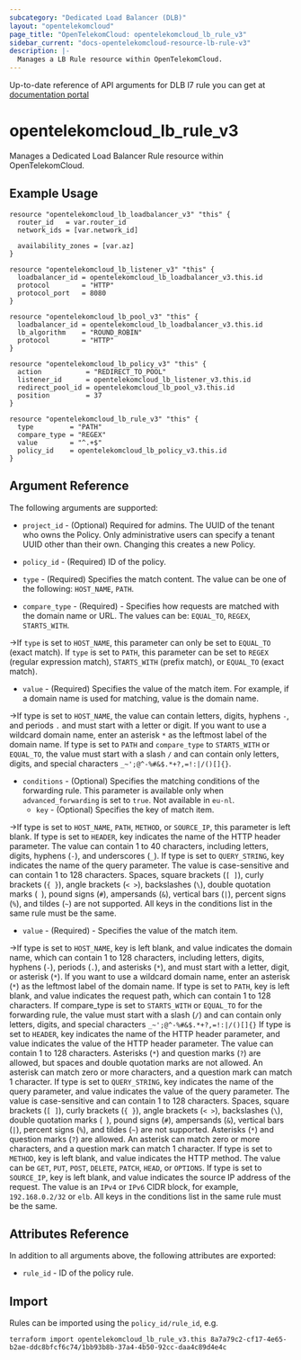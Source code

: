 ```yaml
---
subcategory: "Dedicated Load Balancer (DLB)"
layout: "opentelekomcloud"
page_title: "OpenTelekomCloud: opentelekomcloud_lb_rule_v3"
sidebar_current: "docs-opentelekomcloud-resource-lb-rule-v3"
description: |-
  Manages a LB Rule resource within OpenTelekomCloud.
---
```


Up-to-date reference of API arguments for DLB l7 rule you can get at
[documentation portal](https://docs.otc.t-systems.com/elastic-load-balancing/api-ref/apis_v3/forwarding_rule)

# opentelekomcloud_lb_rule_v3

Manages a Dedicated Load Balancer Rule resource within OpenTelekomCloud.

## Example Usage

```hcl
resource "opentelekomcloud_lb_loadbalancer_v3" "this" {
  router_id   = var.router_id
  network_ids = [var.network_id]

  availability_zones = [var.az]
}

resource "opentelekomcloud_lb_listener_v3" "this" {
  loadbalancer_id = opentelekomcloud_lb_loadbalancer_v3.this.id
  protocol        = "HTTP"
  protocol_port   = 8080
}

resource "opentelekomcloud_lb_pool_v3" "this" {
  loadbalancer_id = opentelekomcloud_lb_loadbalancer_v3.this.id
  lb_algorithm    = "ROUND_ROBIN"
  protocol        = "HTTP"
}

resource "opentelekomcloud_lb_policy_v3" "this" {
  action           = "REDIRECT_TO_POOL"
  listener_id      = opentelekomcloud_lb_listener_v3.this.id
  redirect_pool_id = opentelekomcloud_lb_pool_v3.this.id
  position         = 37
}

resource "opentelekomcloud_lb_rule_v3" "this" {
  type         = "PATH"
  compare_type = "REGEX"
  value        = "^.+$"
  policy_id    = opentelekomcloud_lb_policy_v3.this.id
}
```

## Argument Reference

The following arguments are supported:

* `project_id` - (Optional) Required for admins. The UUID of the tenant who owns
  the Policy. Only administrative users can specify a tenant UUID other than
  their own. Changing this creates a new Policy.

* `policy_id` - (Required) ID of the policy.

* `type` - (Required) Specifies the match content. The value can be one of the following: `HOST_NAME`, `PATH`.

* `compare_type` - (Required) - Specifies how requests are matched with the domain name or URL.
  The values can be: `EQUAL_TO`, `REGEX`, `STARTS_WITH`.

->If `type` is set to `HOST_NAME`, this parameter can only be set to `EQUAL_TO` (exact match).
If `type` is set to `PATH`, this parameter can be set to `REGEX` (regular expression match),
`STARTS_WITH` (prefix match), or `EQUAL_TO` (exact match).

* `value` - (Required) Specifies the value of the match item. For example, if a domain name is
  used for matching, value is the domain name.

->If type is set to `HOST_NAME`, the value can contain letters, digits, hyphens `-`, and periods `.`
and must start with a letter or digit. If you want to use a wildcard domain name, enter an asterisk `*`
as the leftmost label of the domain name.
If type is set to `PATH` and `compare_type` to `STARTS_WITH` or `EQUAL_TO`, the value must start with
a slash `/` and can contain only letters, digits, and special characters `_~';@^-%#&$.*+?,=!:|/()[]{}`.

* `conditions` - (Optional) Specifies the matching conditions of the forwarding rule.
  This parameter is available only when `advanced_forwarding` is set to `true`.
  Not available in `eu-nl`.
  * `key` - (Optional) Specifies the key of match item.

->If type is set to `HOST_NAME`, `PATH`, `METHOD`, or `SOURCE_IP`, this parameter is left blank.
If type is set to `HEADER`, key indicates the name of the HTTP header parameter.
The value can contain 1 to 40 characters, including letters, digits, hyphens (`-`), and underscores (`_`).
If type is set to `QUERY_STRING`, key indicates the name of the query parameter.
The value is case-sensitive and can contain 1 to 128 characters.
Spaces, square brackets (`[ ]`), curly brackets (`{ }`), angle brackets (`< >`), backslashes (`\`),
double quotation marks (` `), pound signs (`#`), ampersands (`&`), vertical bars (`|`),
percent signs (`%`), and tildes (`~`) are not supported.
All keys in the conditions list in the same rule must be the same.

  * `value` - (Required) - Specifies the value of the match item.

->If type is set to `HOST_NAME`, key is left blank, and value indicates the domain name,
which can contain 1 to 128 characters, including letters, digits, hyphens (`-`), periods (`.`), and asterisks (`*`),
and must start with a letter, digit, or asterisk (`*`).
If you want to use a wildcard domain name, enter an asterisk (`*`) as the leftmost label of the domain name.
If type is set to `PATH`, key is left blank, and value indicates the request path,
which can contain 1 to 128 characters.
If compare_type is set to `STARTS_WITH` or `EQUAL_TO` for the forwarding rule,
the value must start with a slash (`/`) and can contain only letters, digits,
and special characters `_~';@^-%#&$.*+?,=!:|/()[]{}`
If type is set to `HEADER`, key indicates the name of the HTTP header parameter,
and value indicates the value of the HTTP header parameter.
The value can contain 1 to 128 characters. Asterisks (`*`) and question marks (`?`) are allowed,
but spaces and double quotation marks are not allowed. An asterisk can match zero or more characters,
and a question mark can match 1 character.
If type is set to `QUERY_STRING`, key indicates the name of the query parameter,
and value indicates the value of the query parameter.
The value is case-sensitive and can contain 1 to 128 characters. Spaces, square brackets (`[ ]`),
curly brackets (`{ }`), angle brackets (`< >`), backslashes (`\`), double quotation marks (` `), pound signs (`#`),
ampersands (`&`), vertical bars (`|`), percent signs (`%`), and tildes (`~`) are not supported.
Asterisks (`*`) and question marks (`?`) are allowed. An asterisk can match zero or more characters,
and a question mark can match 1 character.
If type is set to `METHOD`, key is left blank, and value indicates the HTTP method.
The value can be `GET`, `PUT`, `POST`, `DELETE`, `PATCH`, `HEAD`, or `OPTIONS`.
If type is set to `SOURCE_IP`, key is left blank, and value indicates the source IP address of the request.
The value is an `IPv4` or `IPv6` CIDR block, for example, `192.168.0.2/32` or `elb`.
All keys in the conditions list in the same rule must be the same.

## Attributes Reference

In addition to all arguments above, the following attributes are exported:

* `rule_id` - ID of the policy rule.

## Import

Rules can be imported using the `policy_id/rule_id`, e.g.

```shell
terraform import opentelekomcloud_lb_rule_v3.this 8a7a79c2-cf17-4e65-b2ae-ddc8bfcf6c74/1bb93b8b-37a4-4b50-92cc-daa4c89d4e4c
```
